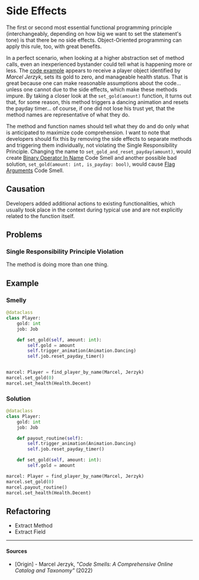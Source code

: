 # Side Effects

The first or second most essential functional programming principle
(interchangeably, depending on how big we want to set the statement's tone) is
that there be no side effects. Object-Oriented programming can apply this rule,
too, with great benefits.

In a perfect scenario, when looking at a higher abstraction set of method calls,
even an inexperienced bystander could tell what is happening more or less. The
[code example](#example) appears to receive a player object identified
by _Marcel Jerzyk_, sets its gold to zero, and manageable health status. That
is great because one can make reasonable assumptions about the code... unless
one cannot due to the side effects, which make these methods impure. By taking
a closer look at the `set_gold(amount)` function, it turns out that, for some
reason, this method triggers a dancing animation and resets the payday timer...
of course, if one did not lose his trust yet, that the method names are
representative of what they do.

The method and function names should tell what they do and do only what is
anticipated to maximize code comprehension. I want to note that developers
should fix this by removing the side effects to separate methods and triggering
them individually, not violating the Single Responsibility Principle. Changing
the name to `set_gold_and_reset_payday(amount)`, would create [Binary Operator
In Name](./binary-operator-in-name.md) Code Smell and another possible bad
solution, `set_gold(amount: int, is_payday: bool)`, would cause
[Flag Arguments](Flag%20Argument.md) Code Smell.


## Causation

Developers added additional actions to existing functionalities, which usually
took place in the context during typical use and are not explicitly related to
the function itself.

## Problems

### Single Responsibility Principle Violation

The method is doing more than one thing.

## Example



### Smelly

```py
@dataclass
class Player:
    gold: int
    job: Job

    def set_gold(self, amount: int):
        self.gold = amount
        self.trigger_animation(Animation.Dancing)
        self.job.reset_payday_timer()


marcel: Player = find_player_by_name(Marcel, Jerzyk)
marcel.set_gold(0)
marcel.set_health(Health.Decent)
```

### Solution

```py
@dataclass
class Player:
    gold: int
    job: Job

    def payout_routine(self):
        self.trigger_animation(Animation.Dancing)
        self.job.reset_payday_timer()

    def set_gold(self, amount: int):
        self.gold = amount

marcel: Player = find_player_by_name(Marcel, Jerzyk)
marcel.set_gold(0)
marcel.payout_routine()
marcel.set_health(Health.Decent)
```



## Refactoring

- Extract Method
- Extract Field

---

#### Sources

- [Origin] - Marcel Jerzyk, _"Code Smells: A Comprehensive Online Catalog and Taxonomy"_ (2022)
